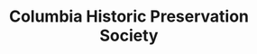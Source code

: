 ---
layout: repo
title: "Columbia Historic Preservation Society"
id: 13390
permalink: repos/13390/
---